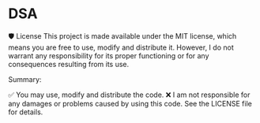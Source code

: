 # DSA

🛡️ License
This project is made available under the MIT license, which means you are free to use, modify and distribute it. However, I do not warrant any responsibility for its proper functioning or for any consequences resulting from its use.

Summary:

✅ You may use, modify and distribute the code.
❌ I am not responsible for any damages or problems caused by using this code.
See the LICENSE file for details.
